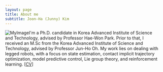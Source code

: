 ```yaml
---
layout: page
title: About me
subtitle: Joon-Ha (Junny) Kim
---
```

![MyImage](.assets/img/Junny_Image.png)I'm a Ph.D. candidate in Korea Advanced Institute of Science and Technology, advised by Professor Hae-Won Park. Prior to that, I received an M.Sc from the Korea Advanced Institute of Science and Technology, advised by Professor Jun-Ho Oh. My work lies on dealing with legged robots, with a focus on state estimation, contact implicit trajectory optimization, model predictive control, Lie group theory, and reinforcement learning.
[[CV](./pdf/CV_Joon_Ha_Kim.pdf)]
